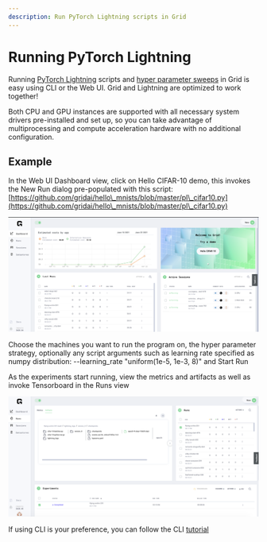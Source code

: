 ```yaml
---
description: Run PyTorch Lightning scripts in Grid
---
```


# Running PyTorch Lightning

Running [PyTorch Lightning](https://github.com/PyTorchLightning/pytorch-lightning) scripts and  [hyper parameter sweeps](https://www.grid.ai/what-are-hyperparameter-sweeps-and-why-are-they-important-to-production-machine-learning/) in Grid is easy using CLI or the Web UI. Grid and Lightning are optimized to work together!

Both CPU and GPU instances are supported with all necessary system drivers pre-installed and set up, so you can take advantage of multiprocessing and compute acceleration hardware with no additional configuration.&#x20;

## Example

In the Web UI Dashboard view, click on Hello CIFAR-10 demo, this invokes the New Run dialog pre-populated with this script: [https://github.com/gridai/hello\_mnists/blob/master/pl\_cifar10.py](https://github.com/gridai/hello\_mnists/blob/master/pl\_cifar10.py)

![](<../.gitbook/assets/Screen Shot 2021-06-22 at 8.45.34 PM.png>)

Choose the machines you want to run the program on, the hyper parameter strategy, optionally any script arguments such as learning rate specified as numpy distribution: --learning\_rate "uniform(1e-5, 1e-3, 8)" and Start Run

As the experiments start running, view the metrics and artifacts as well as invoke Tensorboard in the Runs view

![](<../.gitbook/assets/Screen Shot 2021-06-22 at 9.39.53 PM.png>)

If using CLI is your preference, you can follow the CLI [tutorial ](../start-here/typical-workflow-cli-user.md)

